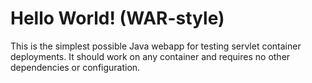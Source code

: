 Hello World! (WAR-style)
===============


This is the simplest possible Java webapp for testing servlet container deployments.  It should work on any container and requires no other dependencies or configuration.

